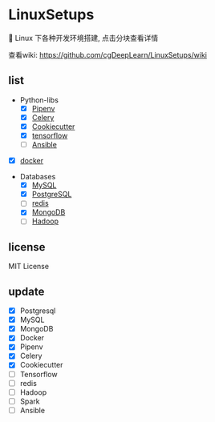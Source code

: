 # LinuxSetups 

:wrench: Linux 下各种开发环境搭建, 点击分块查看详情

查看wiki: https://github.com/cgDeepLearn/LinuxSetups/wiki


## list

* Python-libs
  * [x] [Pipenv](docs/python-lib/Pipenv.md)
  * [x] [Celery](docs/python-lib/Celery.md)
  * [x] [Cookiecutter](docs/python-lib/Cookiecutter.md)
  * [x] [tensorflow](docs/python-lib/Tensorflow.md)
  * [ ] [Ansible](docs/python-lib/Ansible.md)

* [x] [docker](docs/docker/install-docker.md)

* Databases
  * [x] [MySQL](docs/databases/mysql.md)
  * [x] [PostgreSQL](docs/databases/postgresql.md)
  * [ ] [redis](docs/databases/redis.md)
  * [x] [MongoDB](docs/databases/mongodb.md)
  * [ ] [Hadoop](docs/databases/hadoop.md)

## license

MIT License

## update 

* [x] Postgresql
* [x] MySQL
* [x] MongoDB
* [x] Docker
* [x] Pipenv
* [x] Celery
* [x] Cookiecutter
* [ ] Tensorflow
* [ ] redis
* [ ] Hadoop
* [ ] Spark
* [ ] Ansible